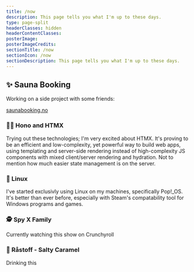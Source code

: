 ```yaml
---
title: /now
description: This page tells you what I'm up to these days.
type: page-split
headerClasses: hidden
headerContentClasses:
posterImage:
posterImageCredits:
sectionTitle: /now
sectionIcon: /now
sectionDescription: This page tells you what I'm up to these days.
---
```


## ✨ Sauna Booking

Working on a side project with some friends:

[saunabooking.no](https://saunabooking.no/)

### 👨‍💻 Hono and HTMX

Trying out these technologies; I'm very excited about HTMX. It's proving to be an efficient and low-complexity, yet powerful way to build web apps, using templating and server-side rendering instead of high-complexity JS components with mixed client/server rendering and hydration. Not to mention how much easier state management is on the server.

### 🐧 Linux

I've started exclusivly using Linux on my machines, specifically Pop!\_OS. It's better than ever before, especially with Steam's compatability tool for Windows programs and games.

### 🕵️ Spy X Family

Currently watching this show on Crunchyroll

### 🥃 Råstoff - Salty Caramel

Drinking this

